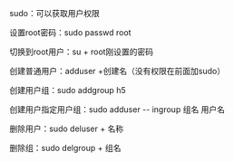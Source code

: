 sudo：可以获取用户权限

设置root密码：sudo passwd root

切换到root用户：su + root刚设置的密码

创建普通用户：adduser +创建名（没有权限在前面加sudo）

创建用户组：sudo addgroup h5

创建用户指定用户组：sudo adduser   -- ingroup 组名 用户名

删除用户：sudo deluser + 名称

删除组：sudo delgroup + 组名










